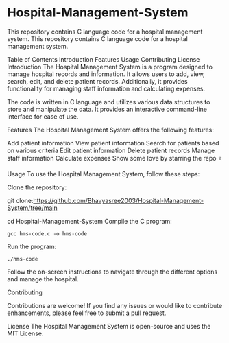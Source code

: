 # Hospital-Management-System
This repository contains C language code for a hospital management system.
This repository contains C language code for a hospital management system.

Table of Contents
Introduction
Features
Usage
Contributing
License
Introduction
The Hospital Management System is a program designed to manage hospital records and information. It allows users to add, view, search, edit, and delete patient records. Additionally, it provides functionality for managing staff information and calculating expenses.

The code is written in C language and utilizes various data structures to store and manipulate the data. It provides an interactive command-line interface for ease of use.

Features
The Hospital Management System offers the following features:

Add patient information
View patient information
Search for patients based on various criteria
Edit patient information
Delete patient records
Manage staff information
Calculate expenses
Show some love by starring the repo ⭐

Usage
To use the Hospital Management System, follow these steps:

Clone the repository:

   git clone:https://github.com/Bhavyasree2003/Hospital-Management-System/tree/main

   cd Hospital-Management-System
Compile the C program:

    gcc hms-code.c -o hms-code
Run the program:

    ./hms-code
Follow the on-screen instructions to navigate through the different options and manage the hospital.

Contributing

Contributions are welcome! If you find any issues or would like to contribute enhancements, please feel free to submit a pull request.

License
The Hospital Management System is open-source and uses the MIT License.
